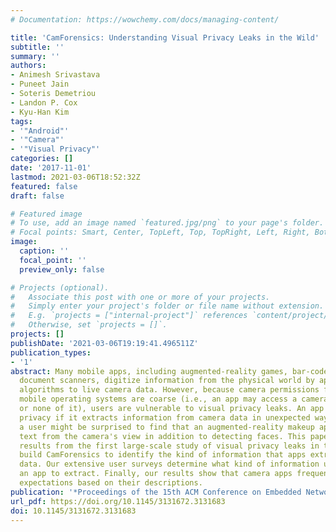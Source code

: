 ```yaml
---
# Documentation: https://wowchemy.com/docs/managing-content/

title: 'CamForensics: Understanding Visual Privacy Leaks in the Wild'
subtitle: ''
summary: ''
authors:
- Animesh Srivastava
- Puneet Jain
- Soteris Demetriou
- Landon P. Cox
- Kyu-Han Kim
tags:
- '"Android"'
- '"Camera"'
- '"Visual Privacy"'
categories: []
date: '2017-11-01'
lastmod: 2021-03-06T18:52:32Z
featured: false
draft: false

# Featured image
# To use, add an image named `featured.jpg/png` to your page's folder.
# Focal points: Smart, Center, TopLeft, Top, TopRight, Left, Right, BottomLeft, Bottom, BottomRight.
image:
  caption: ''
  focal_point: ''
  preview_only: false

# Projects (optional).
#   Associate this post with one or more of your projects.
#   Simply enter your project's folder or file name without extension.
#   E.g. `projects = ["internal-project"]` references `content/project/deep-learning/index.md`.
#   Otherwise, set `projects = []`.
projects: []
publishDate: '2021-03-06T19:19:41.496511Z'
publication_types:
- '1'
abstract: Many mobile apps, including augmented-reality games, bar-code readers, and
  document scanners, digitize information from the physical world by applying computer-vision
  algorithms to live camera data. However, because camera permissions for existing
  mobile operating systems are coarse (i.e., an app may access a camera's entire view
  or none of it), users are vulnerable to visual privacy leaks. An app violates visual
  privacy if it extracts information from camera data in unexpected ways. For example,
  a user might be surprised to find that an augmented-reality makeup app extracts
  text from the camera's view in addition to detecting faces. This paper presents
  results from the first large-scale study of visual privacy leaks in the wild. We
  build CamForensics to identify the kind of information that apps extract from camera
  data. Our extensive user surveys determine what kind of information users expected
  an app to extract. Finally, our results show that camera apps frequently defy users'
  expectations based on their descriptions.
publication: '*Proceedings of the 15th ACM Conference on Embedded Network Sensor Systems*'
url_pdf: https://doi.org/10.1145/3131672.3131683
doi: 10.1145/3131672.3131683
---
```

